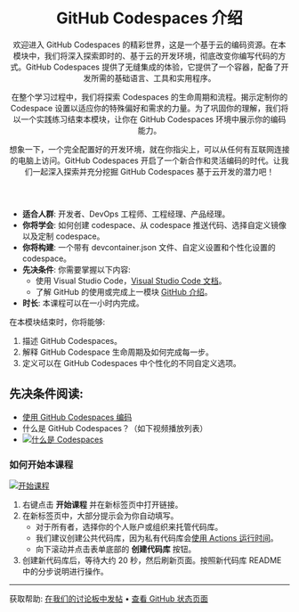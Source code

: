 <header>

# GitHub Codespaces 介绍

欢迎进入 GitHub Codespaces 的精彩世界，这是一个基于云的编码资源。在本模块中，我们将深入探索即时的、基于云的开发环境，彻底改变你编写代码的方式。GitHub Codespaces 提供了无缝集成的体验，它提供了一个容器，配备了开发所需的基础语言、工具和实用程序。

在整个学习过程中，我们将探索 Codespaces 的生命周期和流程。揭示定制你的 Codespace 设置以适应你的特殊偏好和需求的力量。为了巩固你的理解，我们将以一个实践练习结束本模块，让你在 GitHub Codespaces 环境中展示你的编码能力。

想象一下，一个完全配置好的开发环境，就在你指尖上，可以从任何有互联网连接的电脑上访问。GitHub Codespaces 开启了一个新合作和灵活编码的时代。让我们一起深入探索并充分挖掘 GitHub Codespaces 基于云开发的潜力吧！

</header>

- **适合人群**: 开发者、DevOps 工程师、工程经理、产品经理。
- **你将学会**: 如何创建 codespace、从 codespace 推送代码、选择自定义镜像以及定制 codespace。
- **你将构建**: 一个带有 devcontainer.json 文件、自定义设置和个性化设置的 codespace。
- **先决条件**: 你需要掌握以下内容:
  - 使用 Visual Studio Code，[Visual Studio Code 文档](https://code.visualstudio.com/docs)。
  - 了解 GitHub 的使用或完成上一模块 [GitHub 介绍](https://github.com/WirelessLife/Mastering-GitHub-Copilot-for-Paired-Programming/blob/main/01-Introduction-to-GitHub/README.md?WT.mc_id=academic-113596-abartolo)。
- **时长**: 本课程可以在一小时内完成。

在本模块结束时，你将能够:

1. 描述 GitHub Codespaces。
2. 解释 GitHub Codespace 生命周期及如何完成每一步。
3. 定义可以在 GitHub Codespaces 中个性化的不同自定义选项。

## 先决条件阅读:

- [使用 GitHub Codespaces 编码](https://learn.microsoft.com/training/modules/code-with-github-codespaces/?WT.mc_id=academic-113596-abartolo)
- 什么是 GitHub Codespaces？（如下视频播放列表）
- [![什么是 Codespaces](https://img.youtube.com/vi/ozuDPmcC1io/0.jpg)](https://www.youtube.com/watch?v=ozuDPmcC1io&list=PLmsFUfdnGr3wTl-NCblzcrEv2lFSX975-)

### 如何开始本课程

<!-- 要开始课程，在 JavaScript 中运行:
'https://github.com/new?' + new URLSearchParams({
  template_owner: 'skills',
  template_name: 'code-with-codespaces',
  owner: '@me',
  name: 'skills-code-with-codespaces',
  description: 'My clone repository',
  visibility: 'public',
}).toString()
-->

[![开始课程](https://user-images.githubusercontent.com/1221423/235727646-4a590299-ffe5-480d-8cd5-8194ea184546.svg)](https://github.com/new?template_owner=skills&template_name=code-with-codespaces&owner=%40me&name=skills-code-with-codespaces&description=My+clone+repository&visibility=public)

1. 右键点击 **开始课程** 并在新标签页中打开链接。
2. 在新标签页中，大部分提示会为你自动填写。
   - 对于所有者，选择你的个人账户或组织来托管代码库。
   - 我们建议创建公共代码库，因为私有代码库会[使用 Actions 运行时间](https://docs.github.com/en/billing/managing-billing-for-github-actions/about-billing-for-github-actions?WT.mc_id=academic-113596-abartolo)。
   - 向下滚动并点击表单底部的 **创建代码库** 按钮。
3. 创建新代码库后，等待大约 20 秒，然后刷新页面。按照新代码库 README 中的分步说明进行操作。

<footer>

<!--
  <<< 作者注释: 页脚 >>>
  添加获取支持的链接、GitHub 状态页面、行为守则、许可证链接。
-->

---

获取帮助: [在我们的讨论板中发帖](https://github.com/orgs/skills/discussions/categories/introduction-to-github) &bull; [查看 GitHub 状态页面](https://www.githubstatus.com/)
